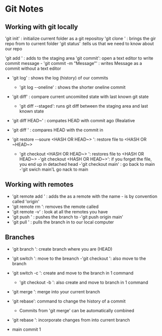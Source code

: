# Git Notes

## Working with git locally

'git init' : initialize current folder as a git repositoy
'git clone <URL>' : brings the gir repo from <URL> to current folder
'git status' :tells us that we need to know about our repo

'git add <FILE>' : adds <FILE> to the staging area
'git commit': open a text editor to write commit message
	- 'git commit -m "Message"' : writes Message as a commit without a text editor
- 'git log' : shows the log (history) of our commits
	- 'git log --oneline' : shows the shorter oneline commit 

- 'git diff' : compare current uncomiited state with last known git state
	- 'git diff --staged': runs git diff between the staging area and last known state
- 'git diff HEAD~<NUMBER>' : compates HEAD with commit <NUMBER> ago (Realative
- 'git diff <HASH>' : compares HEAD with the commit in <HASH>

- 'git restore --soure <HASH OR HEAD~> <FILE>': restore file to <HASH OR ~HEAD~>
	- 'git checkout <HASH OR HEAD~> <FILE>': restores file to <HASH OR HEAD~>
		-'git checkout <HASH OR HEAD~>': if you forget the file, you end up in detached head
		-'git checkout main' : go back to main
		-'git swich main'L go nack to main

## Working with remotes

- 'git remote add <NAME> <URL>' : adds the <URL> as a remote with the name <NAME>
	-<NAME> is by convention called 'origin'
- 'git remote rm <NAME>': removes the remote called <NAME>
- 'git remote -v' : look at all the remotes you have
- 'git push <WHERE> <WHAT>' : pushes the <WHAT> branch to <WHERE>
	-'git push origin main'
- 'git pull <WHERE> <WHAT>' : pulls the <WHAT> branch in <WHERE> to our local computer

## Branches

- 'git branch <NAME>': create branch <NAME> where you are (HEAD)
- 'git switch <NAME>': move to the breanch <NAME>
	-'git checkout <NAME>': also move to the branch <NAME>
- 'git switch -c <NAME>': create and move to the branch <NAME> in 1 command
	- 'git checkout -b <NAME>': also create and move to branch <NAME> in 1 command

- 'git merge <BRANCH>': merge <BRANCH> into your current branch
- 'git rebase': command to change the history of a commit
	- Commits from 'git merge' can be automatically combined
- 'git rebase <BRANCH>': incorporate changes from <BRANCH> into current branch

- main commit 1
